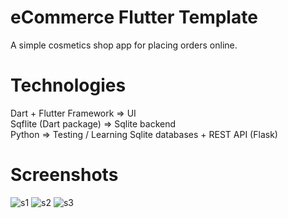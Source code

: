 # eCommerce Flutter Template

A simple cosmetics shop app for placing orders online.

# Technologies

Dart + Flutter Framework => UI  
Sqflite (Dart package) => Sqlite backend  
Python => Testing / Learning Sqlite databases + REST API (Flask)  

# Screenshots
![s1](https://user-images.githubusercontent.com/55505135/123232748-20a03600-d4e2-11eb-94b8-a3e3946538a8.png)
![s2](https://user-images.githubusercontent.com/55505135/123233699-f0a56280-d4e2-11eb-8e0c-a14617d27b54.png)
![s3](https://user-images.githubusercontent.com/55505135/123233681-ed11db80-d4e2-11eb-9207-51c588caa5d9.png)
